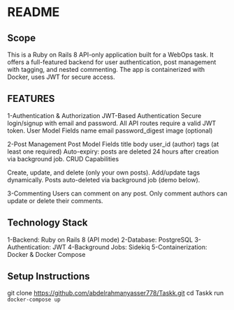# README
## Scope
This is a Ruby on Rails 8 API-only application built for a WebOps task. It offers a full-featured backend for user authentication, post management with tagging, and nested commenting. The app is containerized with Docker, uses JWT for secure access.


## FEATURES 
  1-Authentication & Authorization
  JWT-Based Authentication
  Secure login/signup with email and password.
  All API routes require a valid JWT token.
  User Model Fields
  name
  email
  password_digest
  image (optional)
  
  2-Post Management
  Post Model Fields
  title
  body
  user_id (author)
  tags (at least one required)
  Auto-expiry: posts are deleted 24 hours after creation via background job.
  CRUD Capabilities
  
  Create, update, and delete (only your own posts).
  Add/update tags dynamically.
  Posts auto-deleted via background job (demo below).
  
  3-Commenting
  Users can comment on any post.
  Only comment authors can update or delete their comments.


## Technology Stack
  1-Backend: Ruby on Rails 8 (API mode)
  2-Database: PostgreSQL
  3-Authentication: JWT
  4-Background Jobs: Sidekiq
  5-Containerization: Docker & Docker Compose

## Setup Instructions
git clone https://github.com/abdelrahmanyasser778/Taskk.git
cd Taskk
run `docker-compose up` 

